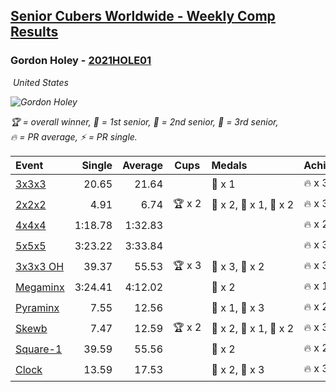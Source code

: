 <style>table {white-space: nowrap;}</style>
<link rel="stylesheet" type="text/css" href="/scw-comp/css/flags.css" />

## [Senior Cubers Worldwide - Weekly Comp Results](/scw-comp/results/)
### Gordon Holey - [2021HOLE01](https://www.worldcubeassociation.org/persons/2021HOLE01)

<i class="flag flag-US" />&nbsp;United States

![Gordon Holey](1642020105.jpg)

<span style="white-space: nowrap;">🏆 = overall winner</span>, <span style="white-space: nowrap;">🥇 = 1st senior</span>, <span style="white-space: nowrap;">🥈 = 2nd senior</span>, <span style="white-space: nowrap;">🥉 = 3rd senior</span>, <span style="white-space: nowrap;">🔥 = PR average</span>, <span style="white-space: nowrap;">⚡ = PR single</span>.

| Event | Single | Average | Cups | Medals | Achievements|
| :-- | --: | --: | :--: | :-- | :-- |
| [3x3x3](333.md) | 20.65 | 21.64 |  | 🥉 x 1 | 🔥 x 3, ⚡ x 3 |
| [2x2x2](222.md) | 4.91 | 6.74 | 🏆 x 2 | 🥇 x 2, 🥈 x 1, 🥉 x 2 | 🔥 x 3, ⚡ x 3 |
| [4x4x4](444.md) | 1:18.78 | 1:32.83 |  |  | 🔥 x 2, ⚡ x 2 |
| [5x5x5](555.md) | 3:23.22 | 3:33.84 |  |  | 🔥 x 3, ⚡ x 3 |
| [3x3x3 OH](333oh.md) | 39.37 | 55.53 | 🏆 x 3 | 🥇 x 3, 🥈 x 2 | 🔥 x 3, ⚡ x 2 |
| [Megaminx](minx.md) | 3:24.41 | 4:12.02 |  | 🥇 x 2 | 🔥 x 1, ⚡ x 1 |
| [Pyraminx](pyram.md) | 7.55 | 12.56 |  | 🥈 x 1, 🥉 x 3 | 🔥 x 2, ⚡ x 3 |
| [Skewb](skewb.md) | 7.47 | 12.59 | 🏆 x 2 | 🥇 x 2, 🥈 x 1, 🥉 x 2 | 🔥 x 3, ⚡ x 3 |
| [Square-1](sq1.md) | 39.59 | 55.56 |  | 🥉 x 2 | 🔥 x 2, ⚡ x 3 |
| [Clock](clock.md) | 13.59 | 17.53 |  | 🥈 x 2, 🥉 x 3 | 🔥 x 3, ⚡ x 2 |

<!-- Global site tag (gtag.js) - Google Analytics -->
<script async src="https://www.googletagmanager.com/gtag/js?id=UA-86348435-3"></script>
<script>window.dataLayer = window.dataLayer || []; function gtag() {dataLayer.push(arguments);} gtag('js', new Date()); gtag('config', 'UA-86348435-3');</script>
